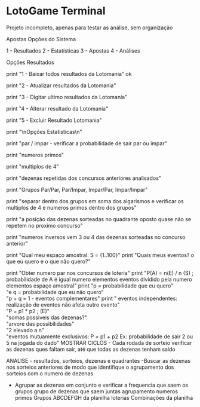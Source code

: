 # LotoGame Terminal

Projeto incompleto, apenas para testar as análise,
sem organização

Apostas
Opções do Sistema

1 - Resultados
2 - Estatísticas
3 - Apostas
4 - Análises

Opções Resultados

print "1 - Baixar todos resultados da Lotomania" ok

print "2 - Atualizar resultados da Lotomania"

print "3 - Digitar ultimo resultados da Lotomania"

print "4 - Alterar resultado da Lotomania"

print "5 - Excluir Resultado Lotomania"

print "\nOpções Estatísticas\n"

print "par / impar - verificar a probabilidade de sair par ou impar"

print "numeros primos"

print "multiplos de 4"

print "dezenas repetidas dos concursos anteriores analisados"

print "Grupos Par/Par, Par/Impar, Impar/Par, Impar/Impar"

print "separar dentro dos grupos em soma dos algarismos e verificar os multiplos de 4 e numeros primos dentro dos grupos"

print "a posição das dezenas sorteadas no quadrante oposto quase não se repetem no proximo concurso"

print "numeros inversos vem 3 ou 4 das dezenas sorteadas no concurso anterior"

print "Qual meu espaço amostral: S = {1..100}"
print "Quais meus eventos? o que eu quero e o que não quero?"

print "Obter numero par nos concursos de loteria"
print "P(A) =  n(E) / n (S) ; probabilidade de A é igual numero elementos eventos dividido pela numero elementos espaço amostral"
print "p = probabilidade que eu quero" \
      "e q =  probabilidade que eu não quero" \
      "p + q = 1 - eventos complementares"
print " eventos independentes: realização de eventos não afeta outro evento" \
      "P = p1 * p2 ; (E)" \
      "somas possiveis das dezenas?" \
      "arvore das possibilidades" \
      "2 elevado a n" \
      "eventos mutuamente exclusivos: P = p1 + p2 Ex: probabilidade de sair 2 ou 5 na jogada do dado"
MOSTRAR CICLOS - Cada rodada de sorteio verificar as dezenas ques
faltam sair, até que todas as dezenas tenham saído

ANALISE - resultados, sorteios, dezenas e quadrantes
-Buscar as dezenas nos sorteios anteriores de modo que identifique o
agrupamento dos sorteios com o numero de dezenas
- Agrupar as dezenas em conjunto e verificar a frequencia que saem
os grupos
grupo de dezenas que saem juntas
agrupamento numeros primos
Grupos ABCDEFGH da planilha loterias
Combinações da planilha
